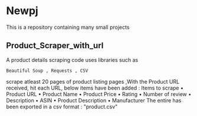 # Newpj

This is a repository containing many small projects

## Product_Scraper_with_url

A product details scraping code
uses libraries such as 
```
Beautiful Soup , Requests , CSV
```
scrape atleast 20 pages of product listing pages ,With the Product URL received, hit each URL, below items have been added :
Items to scrape
• Product URL
• Product Name
• Product Price
• Rating
• Number of review
• Description
• ASIN
• Product Description
• Manufacturer 
The entire has been exported in a csv format : "product.csv"
